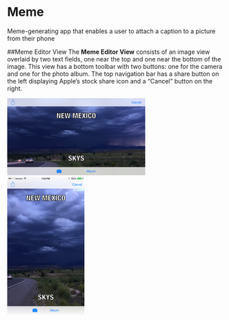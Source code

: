 # Meme
Meme-generating app that enables a user to attach a caption to a picture from their phone

##Meme Editor View
The <b>Meme Editor View</b> consists of an image view overlaid by two text fields, one near the top and one near the bottom of the image. This view has a bottom toolbar with two buttons: one for the camera and one for the photo album. The top navigation bar has a share button on the left displaying Apple’s stock share icon and a “Cancel” button on the right.

![Alt text](https://github.com/simran-ssk/Meme/blob/master/ScreenShots/IMG_1081.PNG) &nbsp;&nbsp;&nbsp;&nbsp;&nbsp;&nbsp;&nbsp;&nbsp; ![Alt text](https://github.com/simran-ssk/Meme/blob/master/ScreenShots/IMG_1082.PNG)


